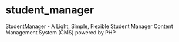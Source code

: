 # student_manager
StudentManager - A Light, Simple, Flexible Student Manager Content Management System (CMS) powered by PHP
